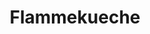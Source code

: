 ---
layout: recette
categories: [recettes]
hidden: true
lang: fr
sitemap: true
title: Flammekueche
type: sel
utensils:
  - saladier
  - couteau
  - rouleau
  - plaque-cuisson
recettes:
  Classique:
    ingredients: 
      - nom: farine blanche
        qte: 150
        unite: gr
      - nom: sel
        qte: 3
        unite: gr
      - nom: eau
        qte: 80
        unite: mL
      - nom: huile d'olive
        qte: 1
        unite: cuillère à soupe
      - nom: oignon
        qte: 1
      - nom: lardons
      - nom: crème fraîche
        qte: 150
        unite: gr
      - nom: muscade
    etapes:
      - label: Pâte à pain
        details:
          - Dans un saladier, verser la farine et le sel
          - Ajouter l'eau et l'huile d'olive
          - Mélanger les ingrédients à la main
          - Sortir la boule et pétrir sur le plan de travail avec la paume de la main
          - Former une boule qui doit être bien lisse
          - Réserver
      - label: Garniture
        details: 
          - Émincer l'oignon très finement
          - Mélanger la crème fraîche avec la muscade, le sel et le poivre
      - label: Assemblage
        details: 
          - Abaisser la pâte à pain le plus finement possible
          - Retourner les bords
          - Étaler la crème fraîche
          - Parsemer d'oignons et de lardons
      - label: Cuisson
        emoji: 🔥
        details:
          - Préchauffer le four à 240°C. Chaleur statique par le bas
          - Garnir
          - Placer la flammekueche le plus bas possible
          - Cuire 13 minutes à 240°C
notes:
  - Si la pâte est trop dure à travailler, ajouter de l'eau une cuillère à soupe à la fois
---